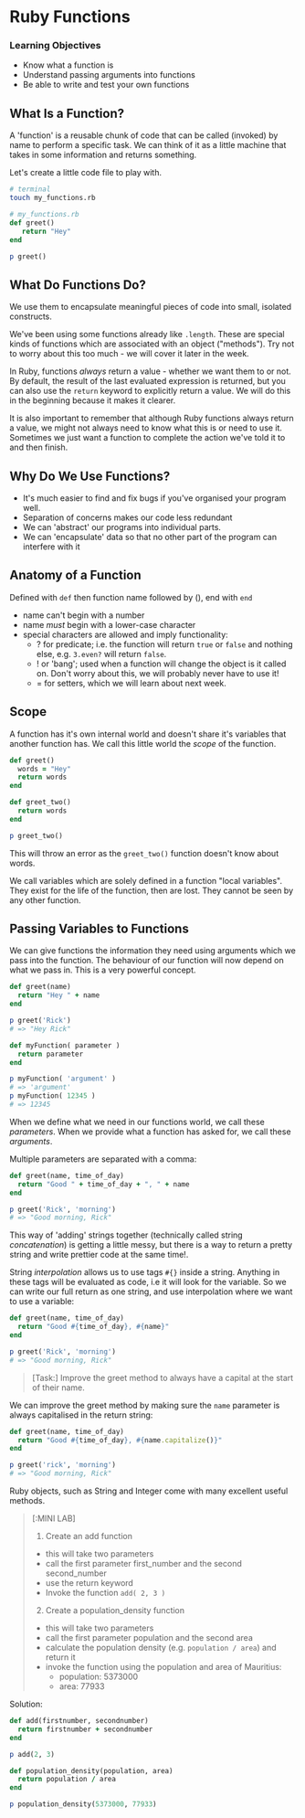 # Ruby Functions

### Learning Objectives

- Know what a function is
- Understand passing arguments into functions
- Be able to write and test your own functions

## What Is a Function?

A 'function' is a reusable chunk of code that can be called (invoked) by name to perform a specific task. We can think of it as a little machine that takes in some information and returns something.

Let's create a little code file to play with.

```bash
# terminal
touch my_functions.rb
```

```ruby
# my_functions.rb
def greet()
   return "Hey"
end

p greet()
```

## What Do Functions Do?

We use them to encapsulate meaningful pieces of code into small, isolated constructs.

We've been using some functions already like `.length`. These are special kinds of functions which are associated with an object ("methods"). Try not to worry about this too much - we will cover it later in the week.

In Ruby, functions *always* return a value - whether we want them to or not.  By default, the result of the last evaluated expression is returned, but you can also use the `return` keyword to explicitly return a value. We will do this in the beginning because it makes it clearer.

It is also important to remember that although Ruby functions always return a value, we might not always need to know what this is or need to use it. Sometimes we just want a function to complete the action we've told it to and then finish.

## Why Do We Use Functions?

* It's much easier to find and fix bugs if you've organised your program well.
* Separation of concerns makes our code less redundant
* We can 'abstract' our programs into individual parts.
* We can 'encapsulate' data so that no other part of the program can interfere with it

## Anatomy of a Function

Defined with `def` then function name followed by (), end with `end`

- name can't begin with a number
- name *must* begin with a lower-case character
- special characters are allowed and imply functionality:
  - ? for predicate; i.e. the function will return `true` or `false` and nothing else, e.g. `3.even?` will return `false`.
  - ! or 'bang'; used when a function will change the object is it called on. Don't worry about this, we will probably never have to use it!
  - = for setters, which we will learn about next week.

## Scope

A function has it's own internal world and doesn't share it's variables that another function has. We call this little world the _scope_ of the function.

```ruby
def greet()
  words = "Hey"
  return words
end

def greet_two()
  return words
end

p greet_two()
```

This will throw an error as the `greet_two()` function doesn't know about words.

We call variables which are solely defined in a function "local variables". They exist for the life of the function, then are lost. They cannot be seen by any other function.

## Passing Variables to Functions

We can give functions the information they need using arguments which we pass into the function.  The behaviour of our function will now depend on what we pass in.  This is a very powerful concept.

```ruby
def greet(name)
  return "Hey " + name
end

p greet('Rick')
# => "Hey Rick"

def myFunction( parameter )
  return parameter
end

p myFunction( 'argument' )
# => 'argument'
p myFunction( 12345 )
# => 12345
```

When we define what we need in our functions world, we call these _parameters_. When we provide what a function has asked for, we call these _arguments_.

Multiple parameters are separated with a comma:

```ruby
def greet(name, time_of_day)
  return "Good " + time_of_day + ", " + name
end

p greet('Rick', 'morning')
# => "Good morning, Rick"
```

This way of 'adding' strings together (technically called string _concatenation_) is getting a little messy, but there is a way to return a pretty string and write prettier code at the same time!.

String _interpolation_ allows us to use tags `#{}` inside a string.  Anything in these tags will be evaluated as code, i.e it will look for the variable. So we can write our full return as one string, and use interpolation where we want to use a variable:

```ruby
def greet(name, time_of_day)
  return "Good #{time_of_day}, #{name}"
end

p greet('Rick', 'morning')
# => "Good morning, Rick"
```

> [Task:] Improve the greet method to always have a capital at the start of their name.

We can improve the greet method by making sure the `name` parameter is always capitalised in the return string:

```ruby
def greet(name, time_of_day)
  return "Good #{time_of_day}, #{name.capitalize()}"
end

p greet('rick', 'morning')
# => "Good morning, Rick"
```

Ruby objects, such as String and Integer come with many excellent useful methods.

> [:MINI LAB]
>
> 1. Create an add function
>   - this will take two parameters
>   - call the first parameter first_number and the second second_number
>   - use the return keyword
>   - Invoke the function `add( 2, 3 )`
> 2. Create a population_density function
>   - this will take two parameters
>   - call the first parameter population and the second area
>   - calculate the population density (e.g. `population / area`) and return it
>   - invoke the function using the population and area of Mauritius:
>     - population: 5373000
>     - area: 77933
>

Solution:

```ruby
def add(firstnumber, secondnumber)
  return firstnumber + secondnumber
end

p add(2, 3)
```
```ruby
def population_density(population, area)
  return population / area
end

p population_density(5373000, 77933)
```

